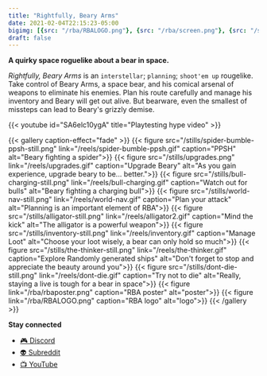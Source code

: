 ```yaml
---
title: "Rightfully, Beary Arms"
date: 2021-02-04T22:15:23-05:00
bigimg: [{src: "/rba/RBALOGO.png"}, {src: "/rba/screen.png"}, {src: "/stills/the-thinker-still.png"}]
draft: false
---
```


**A quirky space roguelike about a bear in space.**

_Rightfully, Beary Arms_ is an `interstellar`; `planning`; `shoot'em up` rougelike. Take control of Beary Arms, a space bear, and his comical arsenal of weapons to eliminate  his enemies. Plan his route carefully and manage his inventory and Beary will get out alive. But bearware, even the smallest of missteps can lead to Beary's grizzly demise.

{{< youtube id="SA6elc10ygA" title="Playtesting hype video" >}}

{{< gallery caption-effect="fade" >}}
  {{< figure src="/stills/spider-bumble-ppsh-still.png" link="/reels/spider-bumble-ppsh.gif" caption="PPSH" alt="Beary fighting a spider">}}
  {{< figure src="/stills/upgrades.png" link="/reels/upgrades.gif" caption="Upgrade Beary" alt="As you gain experience, upgrade beary to be... better.">}}
  {{< figure src="/stills/bull-charging-still.png" link="/reels/bull-charging.gif" caption="Watch out for bulls" alt="Beary fighting a charging bull">}}
  {{< figure src="/stills/world-nav-still.png" link="/reels/world-nav.gif" caption="Plan your attack" alt="Planning is an important element of RBA">}}
  {{< figure src="/stills/alligator-still.png" link="/reels/alligator2.gif" caption="Mind the kick" alt="The alligator is a powerful weapon">}}
  {{< figure src="/stills/inventory-still.png" link="/reels/inventory.gif" caption="Manage Loot" alt="Choose your loot wisely, a bear can only hold so much">}}
  {{< figure src="/stills/the-thinker-still.png" link="/reels/the-thinker.gif" caption="Explore Randomly generated ships" alt="Don't forget to stop and appreciate the beauty around you">}}
  {{< figure src="/stills/dont-die-still.png" link="/reels/dont-die.gif" caption="Try not to die" alt="Really, staying a live is tough for a bear in space">}}
  {{< figure link="/rba/rbaposter.png" caption="RBA poster" alt="poster">}}
  {{< figure link="/rba/RBALOGO.png" caption="RBA logo" alt="logo">}}
{{< /gallery >}}



__Stay connected__

- [🎮 Discord](https://discord.gg/5RmvYfN)
- [👽 Subreddit](https://www.reddit.com/r/rightfullybearyarms/)
- [📺 YouTube](https://www.youtube.com/channel/UCzTDyrptoPeAI7PSxHWb-Kg)
